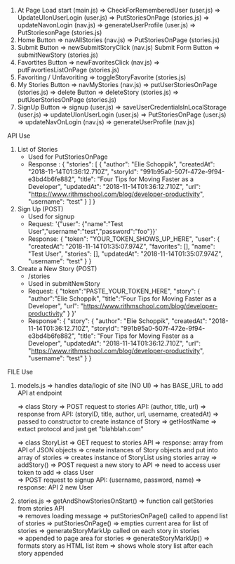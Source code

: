 1. At Page Load
 start (main.js) 
    => CheckForRememberedUser (user.js) 
        => UpdateUIonUserLogin (user.js)
        => PutStoriesOnPage (stories.js) 
        => updateNavonLogin (nav.js)
        => generateUserProfile (user.js)
    => PutStoriesonPage (stories.js)
2. Home Button
    => navAllStories (nav.js)
        => PutStoriesOnPage (stories.js)
3. Submit Button
    => newSubmitStoryClick (nav.js)
        Submit Form Button => submitNewStory (stories.js) 
4. Favortites Button
    => newFavoritesClick (nav.js)
        => putFavortiesListOnPage (stories.js)
5. Favoriting / Unfavoriting
    => toggleStoryFavorite (stories.js)
6. My Stories Button
    => navMyStories (nav.js)
        => putUserStoriesOnPage (stories.js)
    => delete Button
        => deleteStory (stories.js)
            => putUserStoriesOnPage (stories.js)
7. SignUp Button
    => signup (user.js)
        => saveUserCredentialsInLocalStorage (user.js)
        => updateUIonUserLogin (user.js)
        => PutStoriesOnPage (user.js)
        => updateNavOnLogin (nav.js)
        => generateUserProfile (nav.js)



API Use           

1. List of Stories 
    - Used for PutStoriesOnPage
    - Response :
        {
            "stories": [
            {
                "author": "Elie Schoppik",
                "createdAt": "2018-11-14T01:36:12.710Z",
                "storyId": "991b95a0-507f-472e-9f94-e3bd4b6fe882",
                "title": "Four Tips for Moving Faster as a Developer",
                "updatedAt": "2018-11-14T01:36:12.710Z",
                "url": "https://www.rithmschool.com/blog/developer-productivity",
                "username": "test"
            }
        ]
        }
2. Sign Up (POST)
    - Used for signup
    - Request: '{"user": {"name":"Test User","username":"test","password":"foo"}}'
    - Response: {
                    "token": "YOUR_TOKEN_SHOWS_UP_HERE",
                    "user": {
                        "createdAt": "2018-11-14T01:35:07.974Z",
                        "favorites": [],
                        "name": "Test User",
                        "stories": [],
                        "updatedAt": "2018-11-14T01:35:07.974Z",
                        "username": "test"
                    }
                }
3. Create a New Story (POST)
    - /stories
    - Used in submitNewStory
    - Request: {
                    "token":"PASTE_YOUR_TOKEN_HERE", 
                    "story": {
                        "author":"Elie Schoppik",
                        "title":"Four Tips for Moving Faster as a Developer", 
                        "url": "https://www.rithmschool.com/blog/developer-productivity"
                    } 
                }'
    - Response": {
                    "story": {
                        "author": "Elie Schoppik",
                        "createdAt": "2018-11-14T01:36:12.710Z",
                        "storyId": "991b95a0-507f-472e-9f94-e3bd4b6fe882",
                        "title": "Four Tips for Moving Faster as a Developer",
                        "updatedAt": "2018-11-14T01:36:12.710Z",
                        "url": "https://www.rithmschool.com/blog/developer-productivity",
                        "username": "test"
                    }
                }


FILE Use
1. models.js
    => handles data/logic of site (NO UI)
    => has BASE_URL to add API at endpoint

    => class Story 
        => POST request to stories API: (author, title, url)
            => response from API: (storyID, title, author, url, username, createdAt)
                => passed to constructor to create instance of Story
        => getHostName 
            => extact protocol and just get "blahblah.com"

    => class StoryList
        => GET request to stories API 
            => response: array from API of JSON objects
                => create instances of Story objects and put into array of stories
                    => creates instance of StoryList using stories array
        => addStory() 
            => POST request a new story to API
            => need to access user token to add 
    => class User   
        => POST request to signup API: (username, password, name)
            => response: API 2 new User

2. stories.js
    => getAndShowStoriesOnStart() 
        => function call getStories from stories API    
            => removes loading message
            => putStoriesOnPage() called to append list of stories
    => putStoriesOnPage() 
        => empties current area for list of stories
        => generateStoryMarkUp called on each story in stories  
            => appended to page area for stories
            => generateStoryMarkUp()
                => formats story as HTML list item
            => shows whole story list after each story appended


